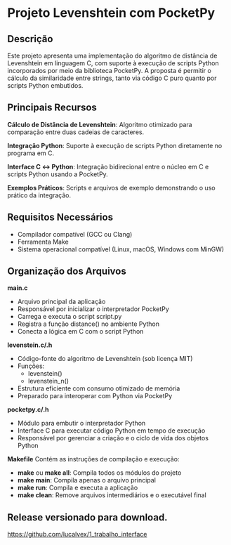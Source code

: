 # Projeto Levenshtein com PocketPy

## Descrição
Este projeto apresenta uma implementação do algoritmo de distância de Levenshtein em linguagem C, com suporte à execução de scripts Python incorporados por meio da biblioteca PocketPy. A proposta é permitir o cálculo da similaridade entre strings, tanto via código C puro quanto por scripts Python embutidos.

## Principais Recursos
**Cálculo de Distância de Levenshtein**: Algoritmo otimizado para comparação entre duas cadeias de caracteres.

**Integração Python**: Suporte à execução de scripts Python diretamente no programa em C.

**Interface C ↔ Python**: Integração bidirecional entre o núcleo em C e scripts Python usando a PocketPy.

**Exemplos Práticos**: Scripts e arquivos de exemplo demonstrando o uso prático da integração.

## Requisitos Necessários
- Compilador compatível (GCC ou Clang)
- Ferramenta Make
- Sistema operacional compatível (Linux, macOS, Windows com MinGW)

## Organização dos Arquivos
**main.c**
- Arquivo principal da aplicação
- Responsável por inicializar o interpretador PocketPy
- Carrega e executa o script script.py
- Registra a função distance() no ambiente Python
- Conecta a lógica em C com o script Python

**levenstein.c/.h**
- Código-fonte do algoritmo de Levenshtein (sob licença MIT)
- Funções:
  - levenstein()
  - levenstein_n()
- Estrutura eficiente com consumo otimizado de memória
- Preparado para interoperar com Python via PocketPy

**pocketpy.c/.h**
- Módulo para embutir o interpretador Python
- Interface C para executar código Python em tempo de execução
- Responsável por gerenciar a criação e o ciclo de vida dos objetos Python

**Makefile**
Contém as instruções de compilação e execução:
- **make** ou **make all**: Compila todos os módulos do projeto
- **make main**: Compila apenas o arquivo principal
- **make run**: Compila e executa a aplicação
- **make clean**: Remove arquivos intermediários e o executável final


## Release versionado para download.
https://github.com/lucalvex/1_trabalho_interface
